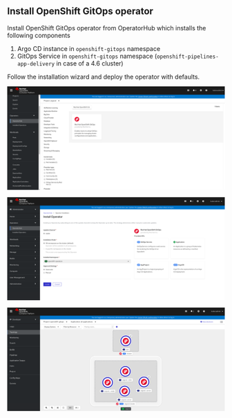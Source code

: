 ## Install OpenShift GitOps operator

Install OpenShift GitOps operator from OperatorHub which installs the following components

1. Argo CD instance in `openshift-gitops` namespace
2. GitOps Service in `openshift-gitops` namespace (`openshift-pipelines-app-delivery` in case of a 4.6 cluster)

Follow the installation wizard and deploy the operator with defaults.

![screenshot](img/gitops-listing.png)

![screenshot](img/gitops-installation.png)

![screenshot](img/argocd-instance.png)
